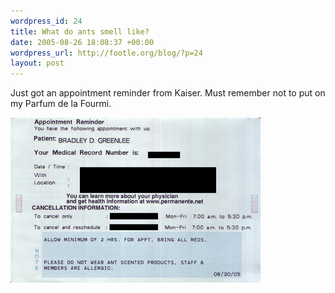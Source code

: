```yaml
--- 
wordpress_id: 24
title: What do ants smell like?
date: 2005-08-26 18:08:37 +00:00
wordpress_url: http://footle.org/blog/?p=24
layout: post
---
```

<p>Just got an appointment reminder from Kaiser. Must remember not to put on my Parfum de la Fourmi.</p>
<img src="/images/kaiser_sm.jpg" width="400" height="264" alt="kaiser sm" />
